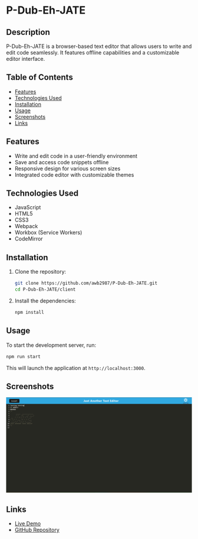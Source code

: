 # P-Dub-Eh-JATE

## Description
P-Dub-Eh-JATE is a browser-based text editor that allows users to write and edit code seamlessly. It features offline capabilities and a customizable editor interface.

## Table of Contents
- [Features](#features)
- [Technologies Used](#technologies-used)
- [Installation](#installation)
- [Usage](#usage)
- [Screenshots](#screenshots)
- [Links](#links)

## Features
- Write and edit code in a user-friendly environment
- Save and access code snippets offline
- Responsive design for various screen sizes
- Integrated code editor with customizable themes

## Technologies Used
- JavaScript
- HTML5
- CSS3
- Webpack
- Workbox (Service Workers)
- CodeMirror

## Installation
1. Clone the repository:
   ```bash
   git clone https://github.com/awb2987/P-Dub-Eh-JATE.git
   cd P-Dub-Eh-JATE/client
   ```
2. Install the dependencies:
   ```bash
   npm install
   ```

## Usage
To start the development server, run:
```bash
npm run start
```
This will launch the application at `http://localhost:3000`.

## Screenshots
![Screenshot of Landing Page](/public/screenshots/Screenshot-of-landing-page.png)

## Links
- [Live Demo](https://p-dub-eh-jate-1.onrender.com/)
- [GitHub Repository](https://github.com/awb2987/P-Dub-Eh-JATE)

